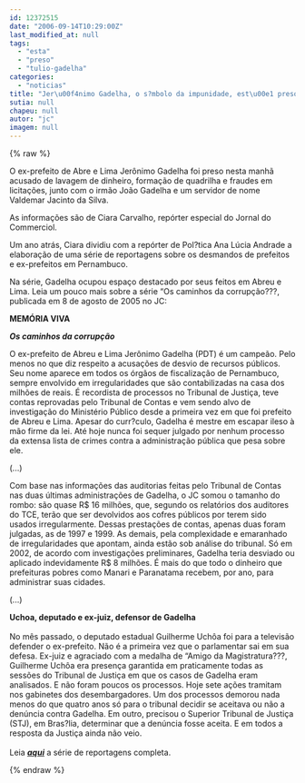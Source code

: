 ```yaml
---
id: 12372515
date: "2006-09-14T10:29:00Z"
last_modified_at: null
tags:
  - "esta"
  - "preso"
  - "tulio-gadelha"
categories:
  - "noticias"
title: "Jer\u00f4nimo Gadelha, o s?mbolo da impunidade, est\u00e1 preso"
sutia: null
chapeu: null
autor: "jc"
imagem: null
---
```

{% raw %}
<p>O ex-prefeito de Abre e Lima Jer&ocirc;nimo Gadelha foi preso nesta manh&atilde; acusado de lavagem de dinheiro, forma&ccedil;&atilde;o de quadrilha e fraudes em licita&ccedil;&otilde;es, junto com o irm&atilde;o Jo&atilde;o Gadelha e um servidor de nome Valdemar Jacinto da Silva.</p>
<p>As informa&ccedil;&otilde;es s&atilde;o de Ciara Carvalho, rep&oacute;rter especial do Jornal do Commerciol.</p>
<p>Um ano atr&aacute;s, Ciara dividiu com a rep&oacute;rter de Pol?tica Ana L&uacute;cia Andrade a elabora&ccedil;&atilde;o de uma s&eacute;rie de reportagens sobre os desmandos de prefeitos e ex-prefeitos em Pernambuco.</p>
<p>Na s&eacute;rie, Gadelha ocupou espa&ccedil;o destacado por seus feitos em Abreu e Lima. Leia um pouco mais sobre a s&eacute;rie &ldquo;Os caminhos da corrup&ccedil;&atilde;o???, publicada em 8 de agosto de 2005 no JC:</p>
<p><strong>MEM&Oacute;RIA VIVA</strong></p>
<p><strong><em>Os caminhos da corrup&ccedil;&atilde;o</em></strong></p>
<p>O ex-prefeito de Abreu e Lima Jer&ocirc;nimo Gadelha (PDT) &eacute; um campe&atilde;o. Pelo menos no que diz respeito a acusa&ccedil;&otilde;es de desvio de recursos p&uacute;blicos. Seu nome aparece em todos os &oacute;rg&atilde;os de fiscaliza&ccedil;&atilde;o de Pernambuco, sempre envolvido em irregularidades que s&atilde;o contabilizadas na casa dos milh&otilde;es de reais. &Eacute; recordista de processos no Tribunal de Justi&ccedil;a, teve contas reprovadas pelo Tribunal de Contas e vem sendo alvo de investiga&ccedil;&atilde;o do Minist&eacute;rio P&uacute;blico desde a primeira vez em que foi prefeito de Abreu e Lima. Apesar do curr?culo, Gadelha &eacute; mestre em escapar ileso &agrave; m&atilde;o firme da lei. At&eacute; hoje nunca foi sequer julgado por nenhum processo da extensa lista de crimes contra a administra&ccedil;&atilde;o p&uacute;blica que pesa sobre ele.</p>
<p>(...)</p>
<p>Com base nas informa&ccedil;&otilde;es das auditorias feitas pelo Tribunal de Contas nas duas &uacute;ltimas administra&ccedil;&otilde;es de Gadelha, o JC somou o tamanho do rombo: s&atilde;o quase R$ 16 milh&otilde;es, que, segundo os relat&oacute;rios dos auditores do TCE, ter&atilde;o que ser devolvidos aos cofres p&uacute;blicos por terem sido usados irregularmente. Dessas presta&ccedil;&otilde;es de contas, apenas duas foram julgadas, as de 1997 e 1999. As demais, pela complexidade e emaranhado de irregularidades que apontam, ainda est&atilde;o sob an&aacute;lise do tribunal. S&oacute; em 2002, de acordo com investiga&ccedil;&otilde;es preliminares, Gadelha teria desviado ou aplicado indevidamente R$ 8 milh&otilde;es. &Eacute; mais do que todo o dinheiro que prefeituras pobres como Manari e Paranatama recebem, por ano, para administrar suas cidades.</p>
<p>(...)</p>
<p><strong>Uchoa, deputado e ex-juiz, defensor de Gadelha<br /></strong><br />No m&ecirc;s passado, o deputado estadual Guilherme Uch&ocirc;a foi para a televis&atilde;o defender o ex-prefeito. N&atilde;o &eacute; a primeira vez que o parlamentar sai em sua defesa. Ex-juiz e agraciado com a medalha de &ldquo;Amigo da Magistratura???, Guilherme Uch&ocirc;a era presen&ccedil;a garantida em praticamente todas as sess&otilde;es do Tribunal de Justi&ccedil;a em que os casos de Gadelha eram analisados. E n&atilde;o foram poucos os processos. Hoje sete a&ccedil;&otilde;es tramitam nos gabinetes dos desembargadores. Um dos processos demorou nada menos do que quatro anos s&oacute; para o tribunal decidir se aceitava ou n&atilde;o a den&uacute;ncia contra Gadelha. Em outro, precisou o Superior Tribunal de Justi&ccedil;a (STJ), em Bras?lia, determinar que a den&uacute;ncia fosse aceita. E em todos a resposta da Justi&ccedil;a ainda n&atilde;o veio.<br /><br />Leia <strong><em><a href="https://jc.ne10.uol.com.br/" target="_blank" rel="noopener noreferrer">aqui</a></em></strong> a s&eacute;rie de reportagens completa.</p>
{% endraw %}